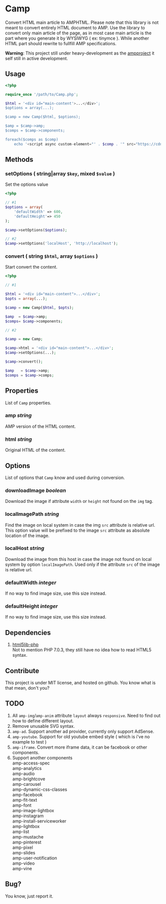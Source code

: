 Camp
====

Convert HTML main article to AMPHTML. Please note that this library is not meant
to convert entirely HTML document to AMP. Use the library to convert only main
article of the page, as in most case main article is the part where you generate
it by WYSIWYG ( ex: tinymce ). While another HTML part should rewrite to fullfill
AMP specifications.

**Warning**: This project still under heavy-development as the 
[ampproject](https://www.ampproject.org/) it self still in active development.

Usage
-----

```php
<?php

require_once '/path/to/Camp.php';

$html = '<div id="main-content'>...</div>';
$options = array(...);

$camp = new Camp($html, $options);

$amp = $camp->amp;
$comps = $camp->components;

foreach($comps as $comp)
    echo '<script async custom-element="' . $comp . '" src="https://cdn.ampproject.org/v0/' . $comp . '-0.1.js"></script>';
```

Methods
-------

### setOptions ( string|array `$key`, mixed `$value` )

Set the options value

```php
<?php

// #1
$options = array(
    'defaultWidth' => 600,
    'defaultHeight'=> 450
);

$camp->setOptions($options);

// #2
$camp->setOptions('localHost', 'http://localhost');
```

### convert ( string `$html`, array `$options` )

Start convert the content.

```php
<?php

// #1

$html = '<div id="main-content">...</div>';
$opts = array(...);

$camp = new Camp($html, $opts);

$amp  = $camp->amp;
$comps= $camp->components;

// #2

$camp = new Camp;

$camp->html = '<div id="main-content">...</div>';
$camp->setOptions(...);

$camp->convert();

$amp   = $camp->amp;
$comps = $camp->comps;
```

Properties
----------

List of `Camp` properties.

### amp *string*

AMP version of the HTML content.

### html *string*

Original HTML of the content.

Options
-------

List of options that `Camp` know and used during conversion.

### downloadImage *boolean*

Download the image if attribute `width` or `height` not found on the `img` tag.

### localImagePath *string*

Find the image on local system in case the img `src` attribute is relative url.
This option value will be prefixed to the image `src` attribute as absolute
location of the image.

### localHost *string*

Download the image from this host in case the image not found on local system
by option `localImagePath`. Used only if the attribute `src` of the image is
relative url.

### defaultWidth *integer*

If no way to find image size, use this size instead.

### defaultHeight *integer*

If no way to find image size, use this size instead.

Dependencies
------------

1. [html5lib-php](https://github.com/html5lib/html5lib-php)  
Not to mention PHP 7.0.3, they still have no idea how to read HTML5 syntax.

Contribute
----------

This project is under MIT license, and hosted on github. You know what is that mean,
don't you?

TODO
----

1. All `amp-img`/`amp-anim` attribute `layout` always `responsive`. Need to
find out how to define different layout.
2. Remove unusable SVG syntax.
3. `amp-ad`. Support another ad provider, currently only support AdSense.
4. `amp-youtube`. Support for old youtube embed style ( which is i've no example to test )
5. `amp-iframe`. Convert more iframe data, it can be facebook or other components.
6. Support another components  
amp-access-spec  
amp-analytics  
amp-audio  
amp-brightcove  
amp-carousel  
amp-dynamic-css-classes  
amp-facebook  
amp-fit-text  
amp-font  
amp-image-lightbox  
amp-instagram  
amp-install-serviceworker  
amp-lightbox  
amp-list  
amp-mustache  
amp-pinterest  
amp-pixel  
amp-slides  
amp-user-notification  
amp-video  
amp-vine  

Bug?
----

You know, just report it.